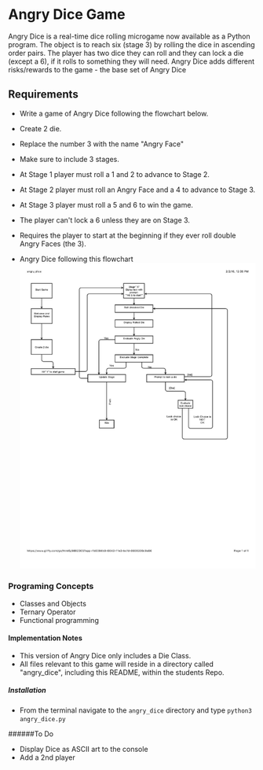 # Angry Dice Game


Angry Dice is a real-time dice rolling microgame now available as a Python program. The object is to reach six (stage 3) by rolling the  dice in ascending order pairs. The player has two dice they can roll and they can lock a die (except a 6), if it rolls to something they will need. Angry Dice adds different risks/rewards to the game - the base set of Angry Dice 



## Requirements

- Write a game of Angry Dice following the flowchart below.
- Create 2 die.
- Replace the number 3 with the name "Angry Face"
- Make sure to include 3 stages.
- At Stage 1 player must roll a 1 and 2 to advance to Stage 2.
- At Stage 2 player must roll an Angry Face and a 4 to advance to Stage 3.
- At Stage 3 player must roll a 5 and 6 to win the game.
- The player can't lock a 6 unless they are on Stage 3.
- Requires the player to start at the beginning if they ever roll double Angry Faces (the 3).

- Angry Dice following this flowchart
![Angry Dice flowchart](https://raw.githubusercontent.com/PDXCodeGuildJan/ron-projects/master/angry_dice/angry_dice_flowchart.jpg)


### Programing Concepts
- Classes and Objects
- Ternary Operator
- Functional programming


#### Implementation Notes
- This version of Angry Dice only includes a Die Class.
- All files relevant to this game will reside in a directory called "angry_dice", including this README, within the students Repo.


##### Installation
- From the terminal navigate to the `angry_dice` directory and type `python3 angry_dice.py`


######To Do
- Display Dice as ASCII art to the console
- Add a 2nd player
